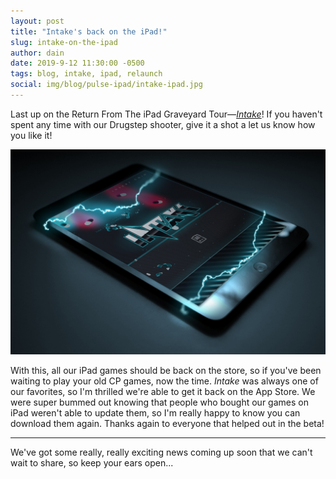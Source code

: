 ```yaml
---
layout: post
title: "Intake's back on the iPad!"
slug: intake-on-the-ipad
author: dain
date: 2019-9-12 11:30:00 -0500
tags: blog, intake, ipad, relaunch
social: img/blog/pulse-ipad/intake-ipad.jpg
---
```

Last up on the Return From The iPad Graveyard Tour&mdash;[_Intake_](https://itunes.apple.com/us/app/intake-be-aggressive/id765727108)!
If you haven't spent any time with our Drugstep shooter, give it a shot a let us know how you like it!

[![Intake iPad](/img/blog/pulse-ipad/intake-ipad.jpg)](https://itunes.apple.com/us/app/intake-be-aggressive/id765727108)

With this, all our iPad games should be back on the store, so if you've been waiting to play your old CP games, now the time. _Intake_ was always one of our favorites, so I'm thrilled we're able to get it back on the App Store. We were super bummed out knowing that people who bought our games on iPad weren't able to update them, so I'm really happy to know you can download them again. Thanks again to everyone that helped out in the beta!

---

We've got some really, really exciting news coming up soon that we can't wait to share, so keep your ears open...
